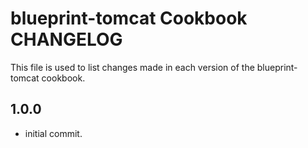 blueprint-tomcat Cookbook CHANGELOG
======================
This file is used to list changes made in each version of the blueprint-tomcat cookbook.

1.0.0
------
- initial commit.